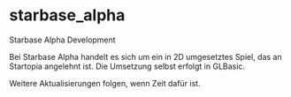starbase_alpha
==============

Starbase Alpha Development

Bei Starbase Alpha handelt es sich um ein in 2D umgesetztes Spiel, das an Startopia angelehnt ist. Die Umsetzung
selbst erfolgt in GLBasic.

Weitere Aktualisierungen folgen, wenn Zeit dafür ist.
